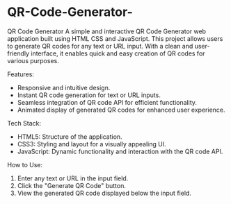 # QR-Code-Generator-
QR Code Generator 
A simple and interactive QR Code Generator web application built using HTML CSS and JavaScript. This project allows users to generate QR codes for any text or URL input. With a clean and user-friendly interface, it enables quick and easy creation of QR codes for various purposes.  

Features:
- Responsive and intuitive design.  
- Instant QR code generation for text or URL inputs.  
- Seamless integration of QR code API for efficient functionality.  
- Animated display of generated QR codes for enhanced user experience.  

Tech Stack:
- HTML5: Structure of the application.  
- CSS3: Styling and layout for a visually appealing UI.  
- JavaScript​: Dynamic functionality and interaction with the QR code API.  

How to Use:
1. Enter any text or URL in the input field.  
2. Click the "Generate QR Code" button.  
3. View the generated QR code displayed below the input field.
